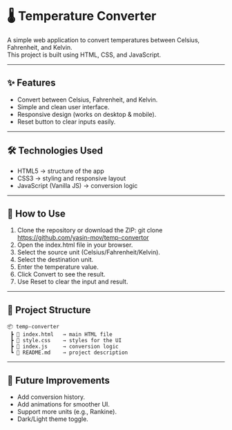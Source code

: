 # 🌡️ Temperature Converter

A simple web application to convert temperatures between Celsius, Fahrenheit, and Kelvin.  
This project is built using HTML, CSS, and JavaScript.

---

## ✨ Features
- Convert between Celsius, Fahrenheit, and Kelvin.
- Simple and clean user interface.
- Responsive design (works on desktop & mobile).
- Reset button to clear inputs easily.

---

## 🛠️ Technologies Used
- HTML5 → structure of the app
- CSS3 → styling and responsive layout
- JavaScript (Vanilla JS) → conversion logic

---

## 🚀 How to Use
1. Clone the repository or download the ZIP:
   git clone https://github.com/yasin-mov/temp-convertor
2. Open the index.html file in your browser.
3. Select the source unit (Celsius/Fahrenheit/Kelvin).
4. Select the destination unit.
5. Enter the temperature value.
6. Click Convert to see the result.
7. Use Reset to clear the input and result.

---

## 📂 Project Structure
    📦 temp-converter
     ┣ 📜 index.html   → main HTML file
     ┣ 📜 style.css    → styles for the UI
     ┣ 📜 index.js     → conversion logic
     ┗ 📜 README.md    → project description

---

## 🔮 Future Improvements
- Add conversion history.
- Add animations for smoother UI.
- Support more units (e.g., Rankine).
- Dark/Light theme toggle.
